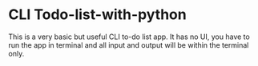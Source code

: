 # CLI Todo-list-with-python
This is a very basic but useful CLI to-do list app. It has no UI, you have to run the app in terminal and all input and output will be within the terminal only. 
